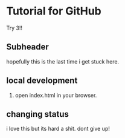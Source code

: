 #                       Tutorial for GitHub


Try 3!!

## Subheader

hopefully this is the last time i get stuck here.
## local development

1. open index.html in your browser.

## changing status

i love this but its hard a shit. dont give up!


